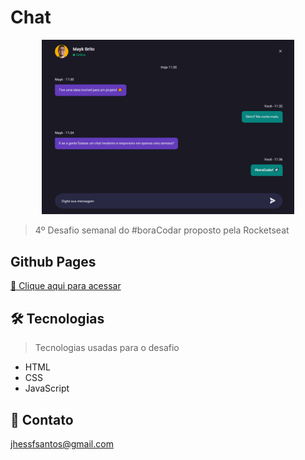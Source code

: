 # Chat

<p align="center">
  <img src="github/preview4.png" width="80%">
</p>

> 4º Desafio semanal do #boraCodar proposto pela Rocketseat

## Github Pages
[🔗 Clique aqui para acessar](https://jhessfrois.github.io/boracodar/d/)

## 🛠 Tecnologias
> Tecnologias usadas para o desafio

- HTML
- CSS
- JavaScript

## 🖤 Contato

jhessfsantos@gmail.com
